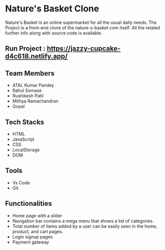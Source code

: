 # Nature's Basket Clone

Nature's Basket is an online supermarket for all the usual daily needs.
The Project is a front-end clone of the nature-s-basket.com itself. All the related further info along with source code is available.

## Run Project : https://jazzy-cupcake-d4c618.netlify.app/


## Team Members

 - ATAL Kumar Pandey
 - Rahul Somase
 - Rushikesh Patil
 - Mithya Ramachandran
 - Gopal
 
 ## Tech Stacks

 - HTML
 - JavaScript
 - CSS
 - LocalStorage
 - DOM


## Tools

 - Vs Code
 - Git


## Functionalities
- Home page with a slider
- Navigation bar contains a mega menu that shows a list of
categories.
- Total number of items added by a user can be easily seen in
the home, product, and cart pages.
- Login signup  pages
- Payment gateway


